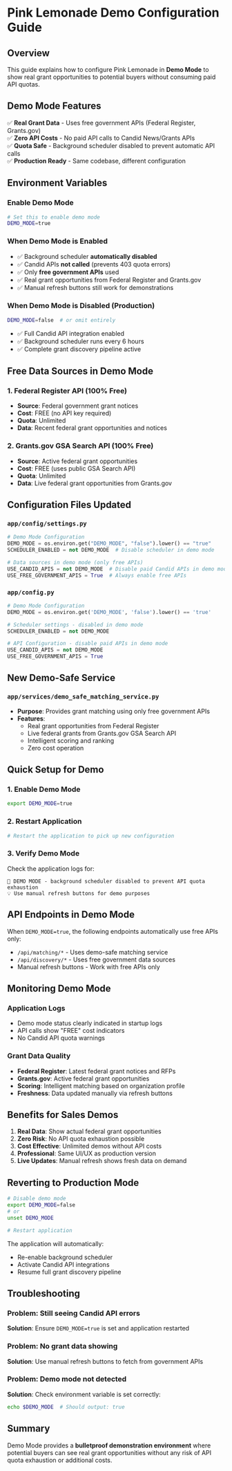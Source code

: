 # Pink Lemonade Demo Configuration Guide

## Overview
This guide explains how to configure Pink Lemonade in **Demo Mode** to show real grant opportunities to potential buyers without consuming paid API quotas.

## Demo Mode Features

✅ **Real Grant Data** - Uses free government APIs (Federal Register, Grants.gov)  
✅ **Zero API Costs** - No paid API calls to Candid News/Grants APIs  
✅ **Quota Safe** - Background scheduler disabled to prevent automatic API calls  
✅ **Production Ready** - Same codebase, different configuration  

## Environment Variables

### Enable Demo Mode
```bash
# Set this to enable demo mode
DEMO_MODE=true
```

### When Demo Mode is Enabled
- ✅ Background scheduler **automatically disabled**
- ✅ Candid APIs **not called** (prevents 403 quota errors)  
- ✅ Only **free government APIs** used
- ✅ Real grant opportunities from Federal Register and Grants.gov
- ✅ Manual refresh buttons still work for demonstrations

### When Demo Mode is Disabled (Production)
```bash
DEMO_MODE=false  # or omit entirely
```
- ✅ Full Candid API integration enabled
- ✅ Background scheduler runs every 6 hours
- ✅ Complete grant discovery pipeline active

## Free Data Sources in Demo Mode

### 1. Federal Register API (100% Free)
- **Source**: Federal government grant notices
- **Cost**: FREE (no API key required)
- **Quota**: Unlimited
- **Data**: Recent federal grant opportunities and notices

### 2. Grants.gov GSA Search API (100% Free)
- **Source**: Active federal grant opportunities
- **Cost**: FREE (uses public GSA Search API)
- **Quota**: Unlimited
- **Data**: Live federal grant opportunities from Grants.gov

## Configuration Files Updated

### `app/config/settings.py`
```python
# Demo Mode Configuration
DEMO_MODE = os.environ.get("DEMO_MODE", "false").lower() == "true"
SCHEDULER_ENABLED = not DEMO_MODE  # Disable scheduler in demo mode

# Data sources in demo mode (only free APIs)
USE_CANDID_APIS = not DEMO_MODE  # Disable paid Candid APIs in demo mode
USE_FREE_GOVERNMENT_APIS = True  # Always enable free APIs
```

### `app/config.py`
```python
# Demo Mode Configuration
DEMO_MODE = os.environ.get('DEMO_MODE', 'false').lower() == 'true'

# Scheduler settings - disabled in demo mode
SCHEDULER_ENABLED = not DEMO_MODE

# API Configuration - disable paid APIs in demo mode
USE_CANDID_APIS = not DEMO_MODE
USE_FREE_GOVERNMENT_APIS = True
```

## New Demo-Safe Service

### `app/services/demo_safe_matching_service.py`
- **Purpose**: Provides grant matching using only free government APIs
- **Features**: 
  - Real grant opportunities from Federal Register
  - Live federal grants from Grants.gov GSA Search API
  - Intelligent scoring and ranking
  - Zero cost operation

## Quick Setup for Demo

### 1. Enable Demo Mode
```bash
export DEMO_MODE=true
```

### 2. Restart Application
```bash
# Restart the application to pick up new configuration
```

### 3. Verify Demo Mode
Check the application logs for:
```
🎯 DEMO MODE - background scheduler disabled to prevent API quota exhaustion
💡 Use manual refresh buttons for demo purposes
```

## API Endpoints in Demo Mode

When `DEMO_MODE=true`, the following endpoints automatically use free APIs only:

- `/api/matching/*` - Uses demo-safe matching service
- `/api/discovery/*` - Uses free government data sources
- Manual refresh buttons - Work with free APIs only

## Monitoring Demo Mode

### Application Logs
- Demo mode status clearly indicated in startup logs
- API calls show "FREE" cost indicators
- No Candid API quota warnings

### Grant Data Quality
- **Federal Register**: Latest federal grant notices and RFPs
- **Grants.gov**: Active federal grant opportunities
- **Scoring**: Intelligent matching based on organization profile
- **Freshness**: Data updated manually via refresh buttons

## Benefits for Sales Demos

1. **Real Data**: Show actual federal grant opportunities
2. **Zero Risk**: No API quota exhaustion possible
3. **Cost Effective**: Unlimited demos without API costs
4. **Professional**: Same UI/UX as production version
5. **Live Updates**: Manual refresh shows fresh data on demand

## Reverting to Production Mode

```bash
# Disable demo mode
export DEMO_MODE=false
# or
unset DEMO_MODE

# Restart application
```

The application will automatically:
- Re-enable background scheduler
- Activate Candid API integrations
- Resume full grant discovery pipeline

## Troubleshooting

### Problem: Still seeing Candid API errors
**Solution**: Ensure `DEMO_MODE=true` is set and application restarted

### Problem: No grant data showing
**Solution**: Use manual refresh buttons to fetch from government APIs

### Problem: Demo mode not detected
**Solution**: Check environment variable is set correctly:
```bash
echo $DEMO_MODE  # Should output: true
```

## Summary

Demo Mode provides a **bulletproof demonstration environment** where potential buyers can see real grant opportunities without any risk of API quota exhaustion or additional costs.
